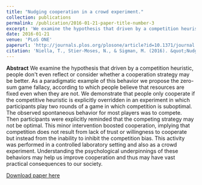 ```yaml
---
title: "Nudging cooperation in a crowd experiment."
collection: publications
permalink: /publication/2016-01-21-paper-title-number-3
excerpt: 'We examine the hypothesis that driven by a competition heuristic, people don't even reflect or consider whether a cooperation strategy may be better. We demonstrate that people only cooperate if the competitive heuristic is explicitly overridden.'
date: 2016-01-21
venue: 'PLoS ONE'
paperurl: 'http://journals.plos.org/plosone/article?id=10.1371/journal.pone.0147125'
citation: 'Niella, T., Stier-Moses, N., & Sigman, M. (2016). &quot;Nudging cooperation in a crowd experiment.&quot; <i>PLoS ONE</i>, 11(1), e0147125.'
---
```

<b>Abstract</b> 
We examine the hypothesis that driven by a competition heuristic, people don't even reflect or consider whether a cooperation strategy may be better. As a paradigmatic example of this behavior we propose the zero-sum game fallacy, according to which people believe that resources are fixed even when they are not. We demonstrate that people only cooperate if the competitive heuristic is explicitly overridden in an experiment in which participants play two rounds of a game in which competition is suboptimal. The observed spontaneous behavior for most players was to compete. Then participants were explicitly reminded that the competing strategy may not be optimal. This minor intervention boosted cooperation, implying that competition does not result from lack of trust or willingness to cooperate but instead from the inability to inhibit the competition bias. This activity was performed in a controlled laboratory setting and also as a crowd experiment. Understanding the psychological underpinnings of these behaviors may help us improve cooperation and thus may have vast practical consequences to our society.

[Download paper here](http://tamaraniella.github.io/files/plos.pdf)

